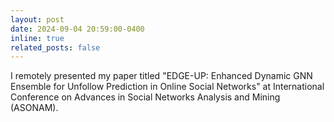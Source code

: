 ```yaml
---
layout: post
date: 2024-09-04 20:59:00-0400
inline: true
related_posts: false
---
```


I remotely presented my paper titled "EDGE-UP: Enhanced Dynamic GNN Ensemble for Unfollow Prediction in Online Social Networks" at International Conference on Advances in Social Networks Analysis and Mining (ASONAM).
